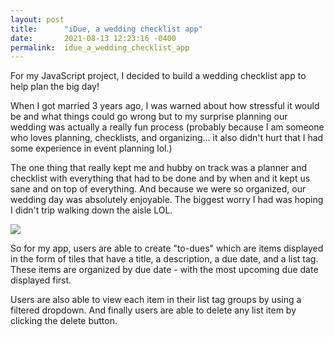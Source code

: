 ```yaml
---
layout: post
title:      "iDue, a wedding checklist app"
date:       2021-08-13 12:23:16 -0400
permalink:  idue_a_wedding_checklist_app
---
```



For my JavaScript project, I decided to build a wedding checklist app to help plan the big day! 

When I got married 3 years ago, I was warned about how stressful it would be and what things could go wrong but to my surprise planning our wedding  was actually a really fun process (probably because I am someone who loves planning, checklists, and organizing... it also didn't hurt that I had some experience in event planning lol.) 

The one thing that really kept me and hubby on track was a planner and checklist with everything that had to be done and by when and it kept us sane and on top of everything.  And because we were so organized, our wedding day was absolutely enjoyable. The biggest worry I had was hoping I didn't trip walking down the aisle LOL.

![](https://i.imgur.com/0N4Ow1Z.png)

So for my app, users are able to create "to-dues" which are items displayed in the form of tiles that have a title, a description, a due date, and a list tag. These items are organized by due date - with the most upcoming due date displayed first. 

Users are also able to view each item in their list tag groups by using a filtered dropdown. And finally users are able to delete any list item by clicking the delete button.

